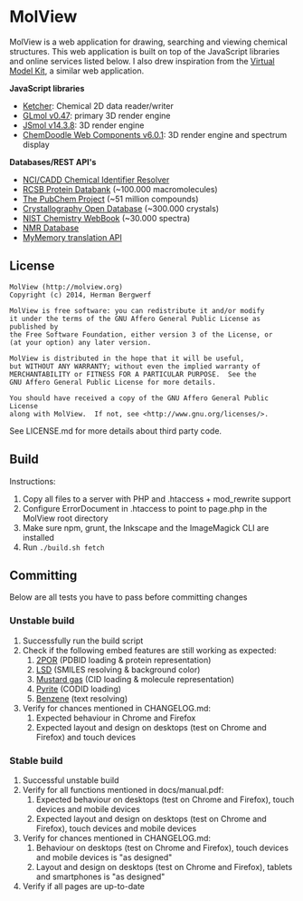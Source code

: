 MolView
=======
MolView is a web application for drawing, searching and viewing chemical
structures. This web application is built on top of the JavaScript libraries
and online services listed below. I also drew inspiration from the
[Virtual Model Kit](http://chemagic.com/JSmolVMK2.htm),
a similar web application.

**JavaScript libraries**

  - [Ketcher](http://ggasoftware.com/opensource/ketcher): Chemical 2D data reader/writer
  - [GLmol v0.47](http://webglmol.sourceforge.jp/index-en.html): primary 3D render engine
  - [JSmol v14.3.8](http://sourceforge.net/projects/jsmol/): 3D render engine
  - [ChemDoodle Web Components v6.0.1](http://web.chemdoodle.com/): 3D render engine
    and spectrum display

**Databases/REST API's**

  - [NCI/CADD Chemical Identifier Resolver](http://cactus.nci.nih.gov/chemical/structure)
  - [RCSB Protein Databank](http://www.rcsb.org/pdb/software/rest.do) (~100.000 macromolecules)
  - [The PubChem Project](https://pubchem.ncbi.nlm.nih.gov/pug_rest/PUG_REST.html) (~51 million compounds)
  - [Crystallography Open Database](http://www.crystallography.net/) (~300.000 crystals)
  - [NIST Chemistry WebBook](http://webbook.nist.gov/chemistry) (~30.000 spectra)
  - [NMR Database](http://www.nmrdb.org/)
  - [MyMemory translation API](http://mymemory.translated.net/doc/spec.php)

License
-------
```
MolView (http://molview.org)
Copyright (c) 2014, Herman Bergwerf

MolView is free software: you can redistribute it and/or modify
it under the terms of the GNU Affero General Public License as published by
the Free Software Foundation, either version 3 of the License, or
(at your option) any later version.

MolView is distributed in the hope that it will be useful,
but WITHOUT ANY WARRANTY; without even the implied warranty of
MERCHANTABILITY or FITNESS FOR A PARTICULAR PURPOSE.  See the
GNU Affero General Public License for more details.

You should have received a copy of the GNU Affero General Public License
along with MolView.  If not, see <http://www.gnu.org/licenses/>.
```
See LICENSE.md for more details about third party code.

Build
-----
Instructions:

1. Copy all files to a server with PHP and .htaccess + mod_rewrite support
2. Configure ErrorDocument in .htaccess to point to page.php in the MolView root directory
3. Make sure npm, grunt, the Inkscape and the ImageMagick CLI are installed
4. Run `./build.sh fetch`

Committing
---------
Below are all tests you have to pass before committing changes

### Unstable build
1. Successfully run the build script
2. Check if the following embed features are still working as expected:
    1. [2POR](embed?pdbid=2por&chainColor=residue&chainBonds=true&chainType=cylinders&mode=vdw) (PDBID loading & protein representation)
    2. [LSD](embed?smiles=O=C%28[C@@]%28[H]%291C=C2C3C=CC=C4C=3C%28=CN4[H]%29C[C@@]2%28[H]%29N%28C%29C1%29N%28CC%29CC&bg=white) (SMILES resolving & background color)
    3. [Mustard gas](embed?cid=10461&mode=wireframe) (CID loading & molecule representation)
    4. [Pyrite](embed?codid=5000115) (CODID loading)
    4. [Benzene](embed?q=Benzene) (text resolving)
3. Verify for chances mentioned in CHANGELOG.md:
    1. Expected behaviour in Chrome and Firefox
    2. Expected layout and design on desktops (test on Chrome and Firefox) and touch devices

### Stable build
1. Successful unstable build
2. Verify for all functions mentioned in docs/manual.pdf:
    1. Expected behaviour on desktops (test on Chrome and Firefox), touch devices and mobile devices
    2. Expected layout and design on desktops (test on Chrome and Firefox), touch devices and mobile devices
3. Verify for chances mentioned in CHANGELOG.md:
    1. Behaviour on desktops (test on Chrome and Firefox), touch devices and mobile devices is "as designed"
    2. Layout and design on desktops (test on Chrome and Firefox), tablets and smartphones is "as designed"
4. Verify if all pages are up-to-date
